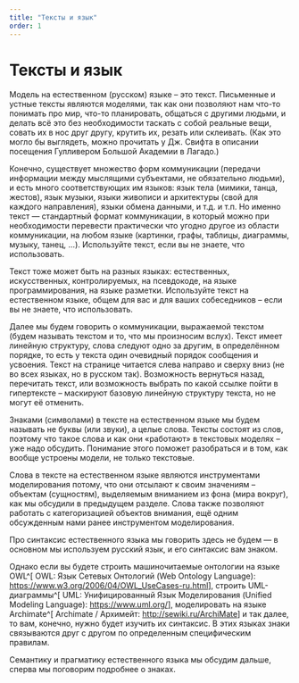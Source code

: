 ```yaml
---
title: "Тексты и язык"
order: 1
---
```


# Тексты и язык

Модель на естественном (русском) языке – это текст. Письменные и устные тексты являются моделями, так как они позволяют нам что-то понимать про мир, что-то планировать, общаться с другими людьми, и делать всё это без необходимости таскать с собой реальные вещи, совать их в нос друг другу, крутить их, резать или склеивать. (Как это могло бы выглядеть, можно прочитать у Дж. Свифта в описании посещения Гулливером Большой Академии в Лагадо.)

Конечно, существует множество форм коммуникации (передачи информации между мыслящими субъектами, не обязательно людьми), и есть много соответствующих им языков: язык тела (мимики, танца, жестов), язык музыки, языки живописи и архитектуры (свой для каждого направления), языки обмена данными, и т.д. и т.п. Но именно текст — стандартный формат коммуникации, в который можно при необходимости перевести практически что угодно другое из области коммуникации, на любом языке (картинки, графы, таблицы, диаграммы, музыку, танец, …). Используйте текст, если вы не знаете, что использовать.

Текст тоже может быть на разных языках: естественных, искусственных, контролируемых, на псевдокоде, на языке программирования, на языке разметки. Используйте текст на естественном языке, общем для вас и для ваших собеседников – если вы не знаете, что использовать.

Далее мы будем говорить о коммуникации, выражаемой текстом (будем называть текстом и то, что мы произносим вслух). Текст имеет линейную структуру, слова следуют одно за другим, в определённом порядке, то есть у текста один очевидный порядок сообщения и усвоения. Текст на странице читается слева направо и сверху вниз (не во всех языках, но в русском так). Возможность вернуться назад, перечитать текст, или возможность выбрать по какой ссылке пойти в гипертексте – маскируют базовую линейную структуру текста, но не могут её отменить.

Знаками (символами) в тексте на естественном языке мы будем называть не буквы (или звуки), а целые слова. Тексты состоят из слов, поэтому что такое слова и как они «работают» в текстовых моделях – уже надо обсудить. Понимание этого поможет разобраться и в том, как вообще устроены модели, не только текстовые.

Слова в тексте на естественном языке являются инструментами моделирования потому, что они отсылают к своим значениям – объектам (сущностям), выделяемым вниманием из фона (мира вокруг), как мы обсудили в предыдущем разделе. Слова также позволяют работать с категоризацией объектов внимания, ещё одним обсужденным нами ранее инструментом моделирования.

Про синтаксис естественного языка мы говорить здесь не будем — в основном мы используем русский язык, и его синтаксис вам знаком.

Однако если вы будете строить машиночитаемые онтологии на языке OWL^[ OWL: Язык Сетевых Онтологий (Web Ontology Language): <https://www.w3.org/2006/04/OWL_UseCases-ru.html>], строить UML-диаграммы^[ UML: Унифицированный Язык Моделирования (Unified Modeling Language): <https://www.uml.org/>], моделировать на языке Archimate^[ Archimate / Архимейт: <http://sewiki.ru/ArchiMate>] и так далее, то вам, конечно, нужно будет изучить их синтаксис. В этих языках знаки связываются друг с другом по определенным специфическим правилам.

Семантику и прагматику естественного языка мы обсудим дальше, сперва мы поговорим подробнее о знаках.